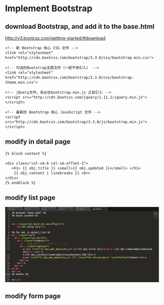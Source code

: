 #  Implement Bootstrap

## download Bootstrap, and add it to the base.html
http://v3.bootcss.com/getting-started/#download
```
<!-- 新 Bootstrap 核心 CSS 文件 -->
<link rel="stylesheet" href="http://cdn.bootcss.com/bootstrap/3.3.0/css/bootstrap.min.css">

<!-- 可选的Bootstrap主题文件（一般不用引入） -->
<link rel="stylesheet" href="http://cdn.bootcss.com/bootstrap/3.3.0/css/bootstrap-theme.min.css">

<!-- jQuery文件。务必在bootstrap.min.js 之前引入 -->
<script src="http://cdn.bootcss.com/jquery/1.11.1/jquery.min.js"></script>

<!-- 最新的 Bootstrap 核心 JavaScript 文件 -->
<script src="http://cdn.bootcss.com/bootstrap/3.3.0/js/bootstrap.min.js"></script>
```

## modify in detail page

```
{% block content %}

<div class="col-sm-6 col-sm-offset-3">
   <h1> {{ obj.title }} <small>{{ obj.updated }}</small> </h1>
    {{ obj.content | linebreaks }} <br>
</div>
{% endblock %}
```

## modify list page

![](./static/img/postlist.png)

## modify form page
